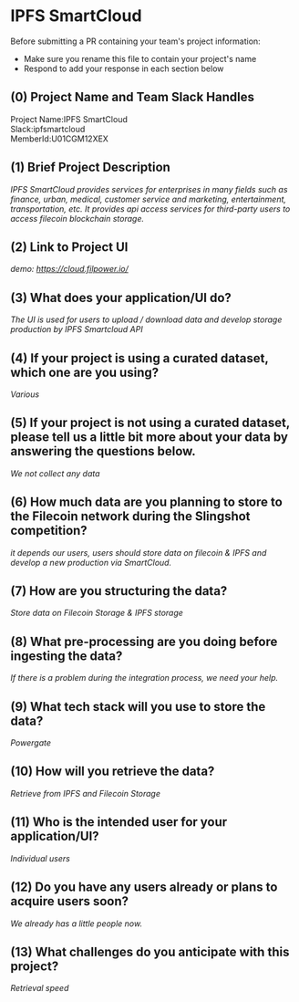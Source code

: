 # IPFS SmartCloud

Before submitting a PR containing your team's project information:

- Make sure you rename this file to contain your project's name
- Respond to add your response in each section below

## (0) Project Name and Team Slack Handles

Project Name:IPFS SmartCloud  
Slack:ipfsmartcloud  
MemberId:U01CGM12XEX  

## (1) Brief Project Description

*IPFS SmartCloud provides services for enterprises in many fields such as finance, urban, medical, customer service and marketing, entertainment, transportation, etc. It provides api access services for third-party users to access filecoin blockchain storage.*

## (2) Link to Project UI

*demo: https://cloud.filpower.io/*


## (3) What does your application/UI do?

*The UI is used for users to upload / download data and develop storage production by IPFS Smartcloud API*

## (4) If your project is using a curated dataset, which one are you using?

*Various*

## (5) If your project is not using a curated dataset, please tell us a little bit more about your data by answering the questions below.

*We not collect any data*

## (6) How much data are you planning to store to the Filecoin network during the Slingshot competition?

*it depends our users, users should store data on filecoin & IPFS and develop a new production via SmartCloud.*

## (7) How are you structuring the data?

*Store data on Filecoin Storage & IPFS storage*

## (8) What pre-processing are you doing before ingesting the data?

*If there is a problem during the integration process, we need your help.*

## (9)  What tech stack will you use to store the data?

*Powergate*

## (10) How will you retrieve the data?

*Retrieve from IPFS and Filecoin Storage*

## (11) Who is the intended user for your application/UI?

*Individual users*

## (12) Do you have any users already or plans to acquire users soon?

*We already has a little people now.*

## (13) What challenges do you anticipate with this project?

*Retrieval speed*
